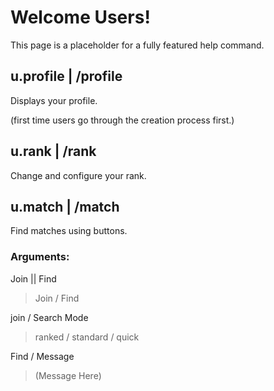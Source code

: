 # Welcome Users!

This page is a placeholder for a fully featured help command.

## u.profile | /profile

Displays your profile.

(first time users go through the creation process first.)

## u.rank | /rank

Change and configure your rank.

## u.match | /match

Find matches using buttons.

### Arguments:

Join || Find
> Join / Find

join / Search Mode
> ranked / standard / quick

Find / Message
> (Message Here)